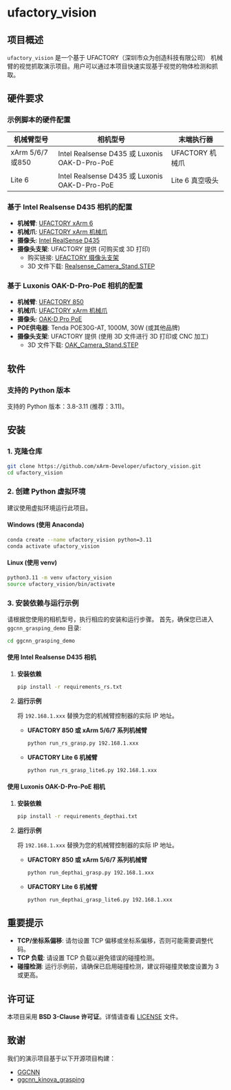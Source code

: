 # ufactory_vision

## 项目概述

`ufactory_vision` 是一个基于 UFACTORY（深圳市众为创造科技有限公司） 机械臂的视觉抓取演示项目。用户可以通过本项目快速实现基于视觉的物体检测和抓取。

## 硬件要求

### 示例脚本的硬件配置

| 机械臂型号              | 相机型号                 | 末端执行器         |
| ----------------------- | ------------------------ | ------------------ |
| xArm 5/6/7或850 | Intel Realsense D435 或 Luxonis OAK-D-Pro-PoE | UFACTORY 机械爪    |
| Lite 6         | Intel Realsense D435 或 Luxonis OAK-D-Pro-PoE | Lite 6 真空吸头    |


### 基于 Intel Realsense D435 相机的配置
- **机械臂**: [UFACTORY xArm 6](https://www.ufactory.cc/xarm-collaborative-robot/) 
- **机械爪**: [UFACTORY xArm 机械爪](https://www.ufactory.cc/product-page/ufactory-xarm-gripper/)
- **摄像头**: [Intel RealSense D435](https://www.intelrealsense.com/depth-camera-d435/)
- **摄像头支架**: UFACTORY 提供 (可购买或 3D 打印)
  - 购买链接: [UFACTORY 摄像头支架](https://www.ufactory.cc/product-page/ufactory-xarm-camera-stand/)
  - 3D 文件下载: [Realsense_Camera_Stand.STEP](https://www.ufactory.cc/wp-content/uploads/2024/05/CameraStand_1300.zip)

### 基于 Luxonis OAK-D-Pro-PoE 相机的配置
- **机械臂**: [UFACTORY 850](https://www.ufactory.cc/ufactory-850/) 
- **机械爪**: [UFACTORY xArm 机械爪](https://www.ufactory.cc/product-page/ufactory-xarm-gripper/)
- **摄像头**: [OAK-D Pro PoE](https://shop.luxonis.com/products/oak-d-pro-poe?variant=42469208883423)
- **POE供电器**: Tenda POE30G-AT, 1000M, 30W (或其他品牌)
- **摄像头支架**: UFACTORY 提供 (使用 3D 文件进行 3D 打印或 CNC 加工)
  - 3D 文件下载: [OAK_Camera_Stand.STEP](https://www.ufactory.cc/wp-content/uploads/2025/05/oak_camera_stand.zip)

## 软件

### 支持的 Python 版本

支持的 Python 版本：3.8-3.11 (推荐：3.11)。

## 安装

### 1. 克隆仓库

```bash
git clone https://github.com/xArm-Developer/ufactory_vision.git
cd ufactory_vision
```

### 2. 创建 Python 虚拟环境

建议使用虚拟环境运行此项目。

#### **Windows (使用 Anaconda)**

```bash
conda create --name ufactory_vision python=3.11
conda activate ufactory_vision
```

#### **Linux (使用 venv)**

```bash
python3.11 -m venv ufactory_vision
source ufactory_vision/bin/activate
```

### 3. 安装依赖与运行示例

请根据您使用的相机型号，执行相应的安装和运行步骤。
首先，确保您已进入 `ggcnn_grasping_demo` 目录:

```bash
cd ggcnn_grasping_demo
```

#### **使用 Intel Realsense D435 相机**

1.  **安装依赖**

    ```bash
    pip install -r requirements_rs.txt
    ```

2.  **运行示例**

    将 `192.168.1.xxx` 替换为您的机械臂控制器的实际 IP 地址。

    *   **UFACTORY 850 或 xArm 5/6/7 系列机械臂**
        ```bash
        python run_rs_grasp.py 192.168.1.xxx
        ```
    *   **UFACTORY Lite 6 机械臂**
        ```bash
        python run_rs_grasp_lite6.py 192.168.1.xxx
        ```

#### **使用 Luxonis OAK-D-Pro-PoE 相机**

1.  **安装依赖**

    ```bash
    pip install -r requirements_depthai.txt
    ```

2.  **运行示例**

    将 `192.168.1.xxx` 替换为您的机械臂控制器的实际 IP 地址。

    *   **UFACTORY 850 或 xArm 5/6/7 系列机械臂**
        ```bash
        python run_depthai_grasp.py 192.168.1.xxx
        ```
    *   **UFACTORY Lite 6 机械臂**
        ```bash
        python run_depthai_grasp_lite6.py 192.168.1.xxx
        ```

## 重要提示

* **TCP/坐标系偏移**: 请勿设置 TCP 偏移或坐标系偏移，否则可能需要调整代码。
* **TCP 负载**: 请设置 TCP 负载以避免错误的碰撞检测。
* **碰撞检测**: 运行示例前，请确保已启用碰撞检测，建议将碰撞灵敏度设置为 3 或更高。

## 许可证

本项目采用 **BSD 3-Clause 许可证**。详情请查看 [LICENSE](LICENSE) 文件。

## 致谢

我们的演示项目基于以下开源项目构建：

- [GGCNN](https://github.com/dougsm/ggcnn)
- [ggcnn_kinova_grasping](https://github.com/dougsm/ggcnn_kinova_grasping)
